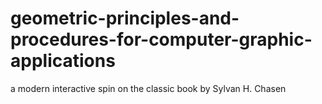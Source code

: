 geometric-principles-and-procedures-for-computer-graphic-applications
=====================================================================

a modern interactive spin on the classic book by Sylvan H. Chasen
